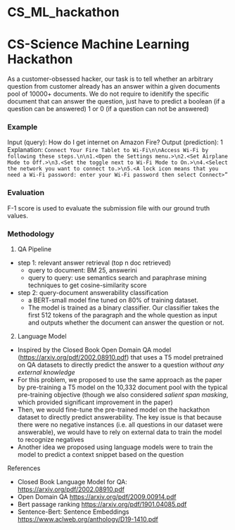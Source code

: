 # CS_ML_hackathon

# CS-Science Machine Learning Hackathon

As a customer-obsessed hacker, our task is to tell whether an arbitrary question from customer already has an answer within a given documents pool of 10000+ documents. We do not require to idenitify the specific document that can answer the question, just have to predict a boolean (if a question can be answered) 1 or 0 (if a question can not be answered)

### Example

Input (query): How do I get internet on Amazon Fire?
Output (prediction): 1
Explanation: ```Connect Your Fire Tablet to Wi-Fi\n\nAccess Wi-Fi by following these steps.\n\n1.<Open the Settings menu.>\n2.<Set Airplane Mode to Off.>\n3.<Set the toggle next to Wi-Fi Mode to On.>\n4.<Select the network you want to connect to.>\n5.<A lock icon means that you need a Wi-Fi password: enter your Wi-Fi password then select Connect>”```

### Evaluation
F-1 score is used to evaluate the submission file with our ground truth values.

### Methodology

1. QA Pipeline 

* step 1: relevant answer retrieval (top n doc retrieved)
    * query to document: BM 25, answerini
    * query to query: use semantics search and paraphrase mining techniques to get cosine-similarity score 
* step 2: query-document answerability classification
    * a BERT-small model fine tuned on 80% of training dataset. 
    * The model is trained as a binary classifier. Our classifier takes the first 512 tokens of the paragraph and the whole question as input and outputs whether the document can answer the question or not.

2. Language Model

* Inspired by the Closed Book Open Domain QA model (https://arxiv.org/pdf/2002.08910.pdf) that uses a T5 model pretrained on QA datasets to directly predict the answer to a question *without any external knowledge*
* For this problem, we proposed to use the same approach as the paper by pre-training a T5 model on the 10,332 document pool with the typical pre-training objective (though we also considered *salient span masking*, which provided significant improvement in the paper)
* Then, we would fine-tune the pre-trained model on the hackathon dataset to directly predict answerability. The key issue is that because there were no negative instances (i.e. all questions in our dataset were answerable), we would have to rely on external data to train the model to recognize negatives
* Another idea we proposed using language models were to train the model to predict a context snippet based on the question



References

- Closed Book Language Model for QA: https://arxiv.org/pdf/2002.08910.pdf
- Open Domain QA  https://arxiv.org/pdf/2009.00914.pdf
- Bert passage ranking https://arxiv.org/pdf/1901.04085.pdf
- Sentence-Bert: Sentence Embeddings https://www.aclweb.org/anthology/D19-1410.pdf
